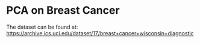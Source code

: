 # PCA on Breast Cancer


The dataset can be found at: https://archive.ics.uci.edu/dataset/17/breast+cancer+wisconsin+diagnostic
